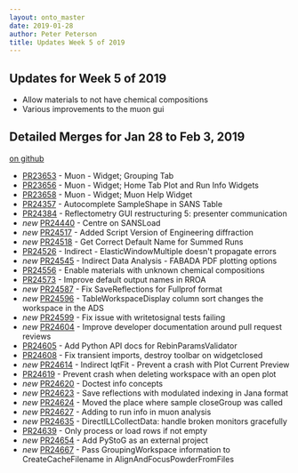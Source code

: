 ```yaml
---
layout: onto_master
date: 2019-01-28
author: Peter Peterson
title: Updates Week 5 of 2019
---
```

Updates for Week 5 of 2019
--------------------------

* Allow materials to not have chemical compositions
* Various improvements to the muon gui

Detailed Merges for Jan 28 to Feb 3, 2019
-----------------------------------------
[on github](https://github.com/mantidproject/mantid/pulls?q=is%3Apr+merged%3A2019-01-29..2019-02-03)

* [PR23653](https://github.com/mantidproject/mantid/pull/23653) - Muon - Widget; Grouping Tab
* [PR23656](https://github.com/mantidproject/mantid/pull/23656) - Muon - Widget; Home Tab Plot and Run Info Widgets
* [PR23658](https://github.com/mantidproject/mantid/pull/23658) - Muon - Widget; Muon Help Widget
* [PR24357](https://github.com/mantidproject/mantid/pull/24357) - Autocomplete SampleShape in SANS Table
* [PR24384](https://github.com/mantidproject/mantid/pull/24384) - Reflectometry GUI restructuring 5: presenter communication
* *new* [PR24440](https://github.com/mantidproject/mantid/pull/24440) - Centre on SANSLoad
* *new* [PR24517](https://github.com/mantidproject/mantid/pull/24517) - Added Script Version of Engineering diffraction
* *new* [PR24518](https://github.com/mantidproject/mantid/pull/24518) - Get Correct Default Name for Summed Runs
* [PR24526](https://github.com/mantidproject/mantid/pull/24526) - Indirect - ElasticWindowMultiple doesn't propagate errors
* *new* [PR24545](https://github.com/mantidproject/mantid/pull/24545) - Indirect Data Analysis - FABADA PDF plotting options
* [PR24556](https://github.com/mantidproject/mantid/pull/24556) - Enable materials with unknown chemical compositions
* [PR24573](https://github.com/mantidproject/mantid/pull/24573) - Improve default output names in RROA
* *new* [PR24587](https://github.com/mantidproject/mantid/pull/24587) - Fix SaveReflections for Fullprof format
* *new* [PR24596](https://github.com/mantidproject/mantid/pull/24596) - TableWorkspaceDisplay column sort changes the workspace in the ADS
* *new* [PR24599](https://github.com/mantidproject/mantid/pull/24599) - Fix issue with writetosignal tests failing
* *new* [PR24604](https://github.com/mantidproject/mantid/pull/24604) - Improve developer documentation around pull request reviews
* [PR24605](https://github.com/mantidproject/mantid/pull/24605) - Add Python API docs for RebinParamsValidator
* [PR24608](https://github.com/mantidproject/mantid/pull/24608) - Fix transient imports, destroy toolbar on widgetclosed
* *new* [PR24614](https://github.com/mantidproject/mantid/pull/24614) - Indirect IqtFit - Prevent a crash with Plot Current Preview
* [PR24619](https://github.com/mantidproject/mantid/pull/24619) - Prevent crash when deleting workspace with an open plot
* *new* [PR24620](https://github.com/mantidproject/mantid/pull/24620) - Doctest info concepts
* *new* [PR24623](https://github.com/mantidproject/mantid/pull/24623) - Save reflections with modulated indexing in Jana format
* *new* [PR24624](https://github.com/mantidproject/mantid/pull/24624) - Moved the place where sample closeGroup was called
* *new* [PR24627](https://github.com/mantidproject/mantid/pull/24627) - Adding to run info in muon analysis
* *new* [PR24635](https://github.com/mantidproject/mantid/pull/24635) - DirectILLCollectData: handle broken monitors gracefully
* [PR24639](https://github.com/mantidproject/mantid/pull/24639) - Only process or load rows if not empty
* *new* [PR24654](https://github.com/mantidproject/mantid/pull/24654) - Add PyStoG as an external project
* *new* [PR24667](https://github.com/mantidproject/mantid/pull/24667) - Pass GroupingWorkspace information to CreateCacheFilename in AlignAndFocusPowderFromFiles
